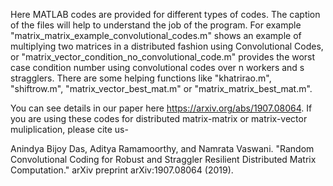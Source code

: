 Here MATLAB codes are provided for different types of codes. The caption of the files will help to understand the job of the program. For example "matrix_matrix_example_convolutional_codes.m" shows an example of multiplying two matrices in a distributed fashion using Convolutional Codes, or "matrix_vector_condition_no_convolutional_code.m" provides the worst case condition number using convolutional codes over n workers and s stragglers. There are some helping functions like "khatrirao.m", "shiftrow.m", "matrix_vector_best_mat.m" or "matrix_matrix_best_mat.m".


You can see details in our paper here https://arxiv.org/abs/1907.08064. If you are using these codes for distributed matrix-matrix or matrix-vector muliplication, please cite us- 

Anindya Bijoy Das, Aditya Ramamoorthy, and Namrata Vaswani. "Random Convolutional Coding for Robust and Straggler Resilient Distributed Matrix Computation." arXiv preprint arXiv:1907.08064 (2019).
